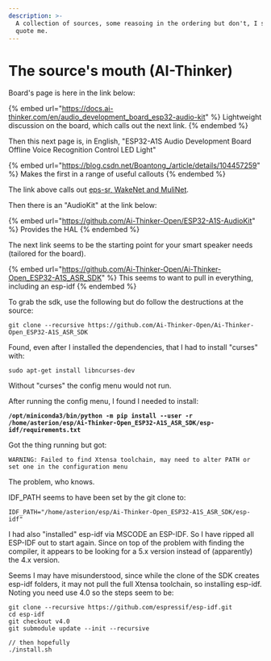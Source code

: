 ```yaml
---
description: >-
  A collection of sources, some reasoing in the ordering but don't, I say, don't
  quote me.
---
```


# The source's mouth (AI-Thinker)

Board's page is here in the link below:

{% embed url="https://docs.ai-thinker.com/en/audio_development_board_esp32-audio-kit" %}
Lightweight discussion on the board, which calls out the next link.
{% endembed %}

Then this next page is, in English, "ESP32-A1S Audio Development Board Offline Voice Recognition Control LED Light"

{% embed url="https://blog.csdn.net/Boantong_/article/details/104457259" %}
Makes the first in a range of useful callouts
{% endembed %}

The link above calls out [eps-sr, WakeNet and MuliNet](esp-sr-wakenet-and-multinet.md).

Then there is an "AudioKit" at the link below:

{% embed url="https://github.com/Ai-Thinker-Open/ESP32-A1S-AudioKit" %}
Provides the HAL
{% endembed %}

The next link seems to be the starting point for your smart speaker needs (tailored for the board).

{% embed url="https://github.com/Ai-Thinker-Open/Ai-Thinker-Open_ESP32-A1S_ASR_SDK" %}
This seems to want to pull in everything, including an esp-idf
{% endembed %}

To grab the sdk, use the following but do follow the destructions at the source:

```
git clone --recursive https://github.com/Ai-Thinker-Open/Ai-Thinker-Open_ESP32-A1S_ASR_SDK
```

Found, even after I installed the dependencies, that I had to install "curses" with:

```
sudo apt-get install libncurses-dev
```

Without "curses" the config menu would not run.

After running the config menu, I found I needed to install:

<pre><code><strong>/opt/miniconda3/bin/python -m pip install --user -r /home/asterion/esp/Ai-Thinker-Open_ESP32-A1S_ASR_SDK/esp-idf/requirements.txt
</strong></code></pre>

Got the thing running but got:

```
WARNING: Failed to find Xtensa toolchain, may need to alter PATH or set one in the configuration menu
```

The problem, who knows.&#x20;

IDF\_PATH seems to have been set by the git clone to:

```
IDF_PATH="/home/asterion/esp/Ai-Thinker-Open_ESP32-A1S_ASR_SDK/esp-idf"
```

I had also "installed" esp-idf via MSCODE an ESP-IDF.  So I have ripped all ESP-IDF out to start again.  Since on top of the problem with finding the compiler, it appears to be looking for a 5.x version instead of (apparently) the 4.x version.

Seems I may have misunderstood, since while the clone of the SDK creates esp-idf folders, it may not pull the full Xtensa toolchain, so installing esp-idf.  Noting you need use 4.0 so the steps seem to be:

```
git clone --recursive https://github.com/espressif/esp-idf.git
cd esp-idf
git checkout v4.0
git submodule update --init --recursive

// then hopefully
./install.sh
```



